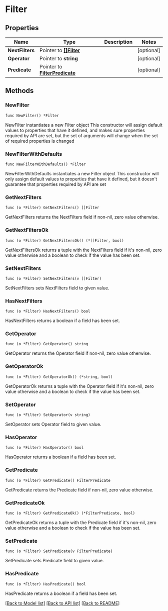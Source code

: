 # Filter

## Properties

Name | Type | Description | Notes
------------ | ------------- | ------------- | -------------
**NextFilters** | Pointer to [**[]Filter**](Filter.md) |  | [optional] 
**Operator** | Pointer to **string** |  | [optional] 
**Predicate** | Pointer to [**FilterPredicate**](FilterPredicate.md) |  | [optional] 

## Methods

### NewFilter

`func NewFilter() *Filter`

NewFilter instantiates a new Filter object
This constructor will assign default values to properties that have it defined,
and makes sure properties required by API are set, but the set of arguments
will change when the set of required properties is changed

### NewFilterWithDefaults

`func NewFilterWithDefaults() *Filter`

NewFilterWithDefaults instantiates a new Filter object
This constructor will only assign default values to properties that have it defined,
but it doesn't guarantee that properties required by API are set

### GetNextFilters

`func (o *Filter) GetNextFilters() []Filter`

GetNextFilters returns the NextFilters field if non-nil, zero value otherwise.

### GetNextFiltersOk

`func (o *Filter) GetNextFiltersOk() (*[]Filter, bool)`

GetNextFiltersOk returns a tuple with the NextFilters field if it's non-nil, zero value otherwise
and a boolean to check if the value has been set.

### SetNextFilters

`func (o *Filter) SetNextFilters(v []Filter)`

SetNextFilters sets NextFilters field to given value.

### HasNextFilters

`func (o *Filter) HasNextFilters() bool`

HasNextFilters returns a boolean if a field has been set.

### GetOperator

`func (o *Filter) GetOperator() string`

GetOperator returns the Operator field if non-nil, zero value otherwise.

### GetOperatorOk

`func (o *Filter) GetOperatorOk() (*string, bool)`

GetOperatorOk returns a tuple with the Operator field if it's non-nil, zero value otherwise
and a boolean to check if the value has been set.

### SetOperator

`func (o *Filter) SetOperator(v string)`

SetOperator sets Operator field to given value.

### HasOperator

`func (o *Filter) HasOperator() bool`

HasOperator returns a boolean if a field has been set.

### GetPredicate

`func (o *Filter) GetPredicate() FilterPredicate`

GetPredicate returns the Predicate field if non-nil, zero value otherwise.

### GetPredicateOk

`func (o *Filter) GetPredicateOk() (*FilterPredicate, bool)`

GetPredicateOk returns a tuple with the Predicate field if it's non-nil, zero value otherwise
and a boolean to check if the value has been set.

### SetPredicate

`func (o *Filter) SetPredicate(v FilterPredicate)`

SetPredicate sets Predicate field to given value.

### HasPredicate

`func (o *Filter) HasPredicate() bool`

HasPredicate returns a boolean if a field has been set.


[[Back to Model list]](../README.md#documentation-for-models) [[Back to API list]](../README.md#documentation-for-api-endpoints) [[Back to README]](../README.md)


